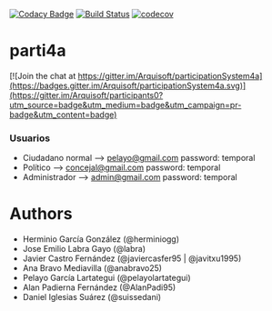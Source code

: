 [![Codacy Badge](https://api.codacy.com/project/badge/Grade/089387f7f5c04fafa1f5bf35096a58a2)](https://www.codacy.com/app/pelayolartategui/parti4a?utm_source=github.com&amp;utm_medium=referral&amp;utm_content=Arquisoft/parti4a&amp;utm_campaign=Badge_Grade)
[![Build Status](https://travis-ci.org/Arquisoft/parti4a.svg?branch=master)](https://travis-ci.org/Arquisoft/parti4a)
[![codecov](https://codecov.io/gh/Arquisoft/parti4a/branch/master/graph/badge.svg)](https://codecov.io/gh/Arquisoft/parti4a)


# parti4a

[![Join the chat at https://gitter.im/Arquisoft/participationSystem4a](https://badges.gitter.im/Arquisoft/participationSystem4a.svg)](https://gitter.im/Arquisoft/participants0?utm_source=badge&utm_medium=badge&utm_campaign=pr-badge&utm_content=badge)


### Usuarios
- Ciudadano normal --> pelayo@gmail.com password: temporal
- Político --> concejal@gmail.com password: temporal
- Administrador --> admin@gmail.com password: temporal


# Authors

- Herminio García González (@herminiogg)
- Jose Emilio Labra Gayo (@labra)
- Javier Castro Fernández (@javiercasfer95 | @javitxu1995)
- Ana Bravo Mediavilla (@anabravo25)
- Pelayo García Lartategui (@pelayolartategui)
- Alan Padierna Fernández (@AlanPadi95)
- Daniel Iglesias Suárez (@suissedani)

